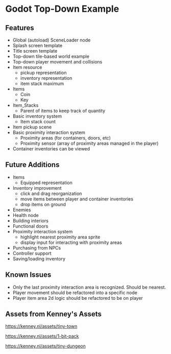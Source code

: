 # Godot Top-Down Example
 
## Features

- Global (autoload) SceneLoader node
- Splash screen template
- Title screen template
- Top-down tile-based world example
- Top-down player movement and collisions
- Item resource
    - pickup representation
    - inventory representation
    - item stack maximum
- Items
    - Coin
    - Key
- Item_Stacks
    - Parent of items to keep track of quantity
- Basic inventory system
    - Item stack count
- Item pickup scene
- Basic proximity interaction system
  - Proximity areas (for containers, doors, etc)
  - Proximity sensor (array of proximity areas managed in the player)
- Container inventories can be viewed

## Future Additions

- Items
    - Equipped representation
- Inventory improvement
    - click and drag reorganization
    - move items between player and container inventories
    - drop items on ground
- Enemies
- Health node
- Building interiors
- Functional doors
- Proximity interaction system
    - highlight nearest proximity area sprite
    - display input for interacting with proximity areas
- Purchasing from NPCs
- Controller support
- Saving/loading inventory

## Known Issues

- Only the last proximity interaction area is recognized. Should be nearest.
- Player movement should be refactored into a specific node
- Player item area 2d logic should be refactored to be on player

## Assets from Kenney's Assets

https://kenney.nl/assets/tiny-town

https://kenney.nl/assets/1-bit-pack

https://kenney.nl/assets/tiny-dungeon